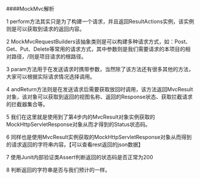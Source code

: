 ####MockMvc解析

1 perform方法其实只是为了构建一个请求，并且返回ResultActions实例，该实例则是可以获取到请求的返回内容。

2 MockMvcRequestBuilders该抽象类则是可以构建多种请求方式，如：Post、Get、Put、Delete等常用的请求方式，其中参数则是我们需要请求的本项目的相对路径，/则是项目请求的根路径。

3 param方法用于在发送请求时携带参数，当然除了该方法还有很多其他的方法，大家可以根据实际请求情况选择调用。

4 andReturn方法则是在发送请求后需要获取放回时调用，该方法返回MvcResult对象，该对象可以获取到返回的视图名称、返回的Response状态、获取拦截请求的拦截器集合等。

5 我们在这里就是使用到了第4步内的MvcResult对象实例获取的MockHttpServletResponse对象从而才得到的Status状态码。

6 同样也是使用MvcResult实例获取的MockHttpServletResponse对象从而得到的请求返回的字符串内容。【可以查看rest返回的json数据】

7 使用Junit内部验证类Assert判断返回的状态码是否正常为200

8 判断返回的字符串是否与我们预计的一样。